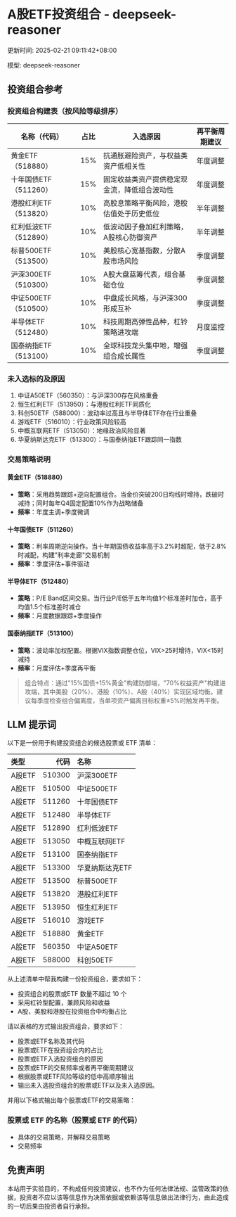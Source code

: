 # A股ETF投资组合 - deepseek-reasoner

更新时间: 2025-02-21 09:11:42+08:00

模型: deepseek-reasoner

## 投资组合参考

### 投资组合构建表（按风险等级排序）

| 名称（代码）        | 占比   | 入选原因                                                                 | 再平衡周期建议 |
|-----------------|------|----------------------------------------------------------------------|----------|
| 黄金ETF（518880）    | 15%  | 抗通胀避险资产，与权益类资产低相关性                                             | 年度调整    |
| 十年国债ETF（511260） | 15%  | 固定收益类资产提供稳定现金流，降低组合波动性                                         | 年度调整    |
| 港股红利ETF（513820） | 10%  | 高股息策略平衡风险，港股估值处于历史低位                                            | 半年调整    |
| 红利低波ETF（512890） | 10%  | 低波动因子叠加红利策略，A股核心防御资产                                            | 半年调整    |
| 标普500ETF（513500） | 10%  | 美股核心宽基指数，分散A股市场风险                                               | 季度调整    |
| 沪深300ETF（510300） | 10%  | A股大盘蓝筹代表，组合基础仓位                                                 | 季度调整    |
| 中证500ETF（510500） | 10%  | 中盘成长风格，与沪深300形成互补                                               | 季度调整    |
| 半导体ETF（512480）  | 10%  | 科技周期高弹性品种，杠铃策略进攻端                                               | 月度监控    |
| 国泰纳指ETF（513100） | 10%  | 全球科技龙头集中地，增强组合成长属性                                              | 季度调整    |

### 未入选标的及原因
1. 中证A50ETF（560350）：与沪深300存在风格重叠
2. 恒生红利ETF（513950）：与港股红利ETF同质化
3. 科创50ETF（588000）：波动率过高且与半导体ETF存在行业重叠
4. 游戏ETF（516010）：行业政策风险较高
5. 中概互联网ETF（513050）：地缘政治风险显著
6. 华夏纳斯达克ETF（513300）：与国泰纳指ETF跟踪同一指数

### 交易策略说明

#### 黄金ETF（518880）
- **策略**：采用趋势跟踪+逆向配置组合。当金价突破200日均线时增持，跌破时减持；同时每年Q4固定配置10%作为战略储备
- **频率**：年度主调+季度微调

#### 十年国债ETF（511260）
- **策略**：利率周期逆向操作。当十年期国债收益率高于3.2%时超配，低于2.8%时减配，构建"利率走廊"交易机制
- **频率**：季度评估+事件驱动

#### 半导体ETF（512480）
- **策略**：P/E Band区间交易。当行业P/E低于五年均值1个标准差时加仓，高于均值1.5个标准差时减仓
- **频率**：月度数据跟踪+季度操作

#### 国泰纳指ETF（513100）
- **策略**：波动率加权配置。根据VIX指数调整仓位，VIX>25时增持，VIX<15时减持
- **频率**：月度评估+季度再平衡

> 组合特点：通过"15%国债+15%黄金"构建防御端，"70%权益资产"构建进攻端，其中美股（20%）、港股（10%）、A股（40%）实现区域均衡。建议每季度检查组合偏离度，当单项资产偏离目标权重±5%时触发再平衡。

## LLM 提示词

以下是一份用于构建投资组合的候选股票或 ETF 清单：

| 类型    |     代码 | 名称        |
|:------|-------:|:----------|
| A股ETF | 510300 | 沪深300ETF  |
| A股ETF | 510500 | 中证500ETF  |
| A股ETF | 511260 | 十年国债ETF   |
| A股ETF | 512480 | 半导体ETF    |
| A股ETF | 512890 | 红利低波ETF   |
| A股ETF | 513050 | 中概互联网ETF  |
| A股ETF | 513100 | 国泰纳指ETF   |
| A股ETF | 513300 | 华夏纳斯达克ETF |
| A股ETF | 513500 | 标普500ETF  |
| A股ETF | 513820 | 港股红利ETF   |
| A股ETF | 513950 | 恒生红利ETF   |
| A股ETF | 516010 | 游戏ETF     |
| A股ETF | 518880 | 黄金ETF     |
| A股ETF | 560350 | 中证A50ETF  |
| A股ETF | 588000 | 科创50ETF   |

从上述清单中帮我构建一份投资组合，要求如下：

- 投资组合的股票或ETF 数量不超过 10 个
- 采用杠铃型配置，兼顾风险和收益
- A股，美股和港股在投资组合中均衡占比

请以表格的方式输出投资组合，要求如下：

- 股票或ETF名称及其代码
- 股票或ETF在投资组合内的占比
- 股票或ETF入选投资组合的原因
- 股票或ETF的交易频率或者再平衡周期建议
- 根据股票或ETF风险等级的低中高顺序输出
- 输出未入选投资组合的股票或ETF以及未入选原因。

并用以下格式输出每个股票或ETF的交易策略：

### 股票或 ETF 的名称（股票或 ETF 的代码）

- 具体的交易策略，并解释交易策略
- 交易频率



## 免责声明

本站用于实验目的，不构成任何投资建议，也不作为任何法律法规、监管政策的依据，投资者不应以该等信息作为决策依据或依赖该等信息做出法律行为，由此造成的一切后果由投资者自行承担。
